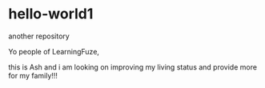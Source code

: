 # hello-world1
another repository

Yo people of LearningFuze,

this is Ash and i am looking on improving my living status and provide more for my family!!!

